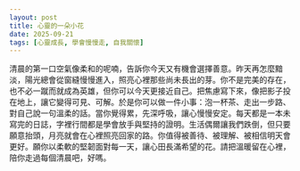 ```yaml
---
layout: post
title: 心靈的一朵小花
date: 2025-09-21
tags: [心靈成長, 學會慢慢走, 自我關懷]
---
```


清晨的第一口空氣像柔和的呢喃，告訴你今天又有機會選擇善意。昨天再怎麼黯淡，陽光總會從窗縫慢慢進入，照亮心裡那些尚未長出的芽。你不是完美的存在，也不必一蹴而就成為英雄，但你可以今天更接近自己。把焦慮寫下來，像把影子投在地上，讓它變得可見、可解。於是你可以做一件小事：泡一杯茶、走出一步路、對自己說一句溫柔的話。當你覺得累，先深呼吸，讓心慢慢安定。每天都是一本未寫完的日誌，字裡行間都是學會放手與堅持的證明。生活偶爾讓我們跌倒，但只要願意抬頭，月亮就會在心裡照亮回家的路。你值得被善待、被理解、被相信明天會更好。願你以柔軟的堅韌面對每一天，讓心田長滿希望的花。請把溫暖留在心裡，陪你走過每個清晨吧，好嗎。